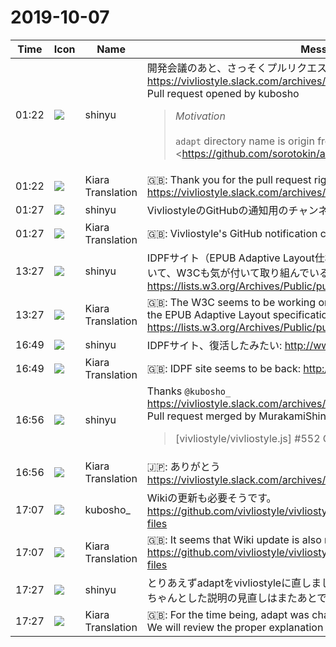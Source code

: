 # 2019-10-07

|Time|Icon|Name|Message|
|---|---|---|---|
|01:22|![](https://avatars.slack-edge.com/2018-04-27/354445776386_e258f5ed5ba887b08668_72.jpg)|shinyu|開発会議のあと、さっそくプルリクエストありがとうございます！<br><https://vivliostyle.slack.com/archives/CAKE04A83/p1570264288011200><br>Pull request opened by kubosho<blockquote>*Motivation*<br><br>`adapt` directory name is origin from the <https://github.com/sorotokin/adaptive-layout|https://github.com/sorotokin/adaptive-layout>, but it is a confusing name for those who don't know anything.<br><br>*Solution*<br><br>I collected all the `adapt` files under `vivliostyle`.</blockquote><br><blockquote>✅ 1 other check has passed</blockquote>|
|01:22|![](https://avatars.slack-edge.com/2019-08-21/732685848020_f3f20736795184660348_72.png)|Kiara Translation|🇬🇧: Thank you for the pull request right after the development meeting!<br><https://vivliostyle.slack.com/archives/CAKE04A83/p1570264288011200>|
|01:27|![](https://avatars.slack-edge.com/2018-04-27/354445776386_e258f5ed5ba887b08668_72.jpg)|shinyu|VivliostyleのGitHubの通知用のチャンネルは `#github-vivjs` です。|
|01:27|![](https://avatars.slack-edge.com/2019-08-21/732685848020_f3f20736795184660348_72.png)|Kiara Translation|🇬🇧: Vivliostyle's GitHub notification channel is &lt;# CAKE04A83 | github-vivjs&gt;.|
|13:27|![](https://avatars.slack-edge.com/2018-04-27/354445776386_e258f5ed5ba887b08668_72.jpg)|shinyu|IDPFサイト（EPUB Adaptive Layout仕様がある）がダウンしている問題について、W3Cも気が付いて取り組んでいるところらしいです:<br><https://lists.w3.org/Archives/Public/public-epub3/2019Oct/0001.html>|
|13:27|![](https://avatars.slack-edge.com/2019-08-21/732685848020_f3f20736795184660348_72.png)|Kiara Translation|🇬🇧: The W3C seems to be working on an issue where the IDPF site (with the EPUB Adaptive Layout specification) is down:<br><https://lists.w3.org/Archives/Public/public-epub3/2019Oct/0001.html>|
|16:49|![](https://avatars.slack-edge.com/2018-04-27/354445776386_e258f5ed5ba887b08668_72.jpg)|shinyu|IDPFサイト、復活したみたい: <http://www.idpf.org/epub/pgt/>|
|16:49|![](https://avatars.slack-edge.com/2019-08-21/732685848020_f3f20736795184660348_72.png)|Kiara Translation|🇬🇧: IDPF site seems to be back: <http://www.idpf.org/epub/pgt/>|
|16:56|![](https://avatars.slack-edge.com/2018-04-27/354445776386_e258f5ed5ba887b08668_72.jpg)|shinyu|Thanks `@kubosho_`<br><https://vivliostyle.slack.com/archives/CAKE04A83/p1570466591012700><br>Pull request merged by MurakamiShinyu<blockquote>[vivliostyle/vivliostyle.js] #552 Change directory structure</blockquote>|
|16:56|![](https://avatars.slack-edge.com/2019-08-21/732685848020_f3f20736795184660348_72.png)|Kiara Translation|🇯🇵: ありがとう<br><https://vivliostyle.slack.com/archives/CAKE04A83/p1570466591012700>|
|17:07|![](https://secure.gravatar.com/avatar/1f9e7066d4a1b6eb720fced005a15e84.jpg?s=72&d=https%3A%2F%2Fa.slack-edge.com%2Fdf10d%2Fimg%2Favatars%2Fava_0003-72.png)|kubosho_|Wikiの更新も必要そうです。<br><https://github.com/vivliostyle/vivliostyle.js/wiki/Development#source-files>|
|17:07|![](https://avatars.slack-edge.com/2019-08-21/732685848020_f3f20736795184660348_72.png)|Kiara Translation|🇬🇧: It seems that Wiki update is also necessary.<br><https://github.com/vivliostyle/vivliostyle.js/wiki/Development#source-files>|
|17:27|![](https://avatars.slack-edge.com/2018-04-27/354445776386_e258f5ed5ba887b08668_72.jpg)|shinyu|とりあえずadaptをvivliostyleに直しました。<br>ちゃんとした説明の見直しはまたあとで。|
|17:27|![](https://avatars.slack-edge.com/2019-08-21/732685848020_f3f20736795184660348_72.png)|Kiara Translation|🇬🇧: For the time being, adapt was changed to vivliostyle.<br>We will review the proper explanation later.|
